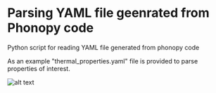 # Parsing YAML file geenrated from Phonopy code
Python script for reading YAML file generated from phonopy code

As an example "thermal_properties.yaml" file is provided to parse properties of interest. 

![alt text](https://user-images.githubusercontent.com/7361722/72928124-b36dfb80-3d57-11ea-8459-00763b49fe63.png)

